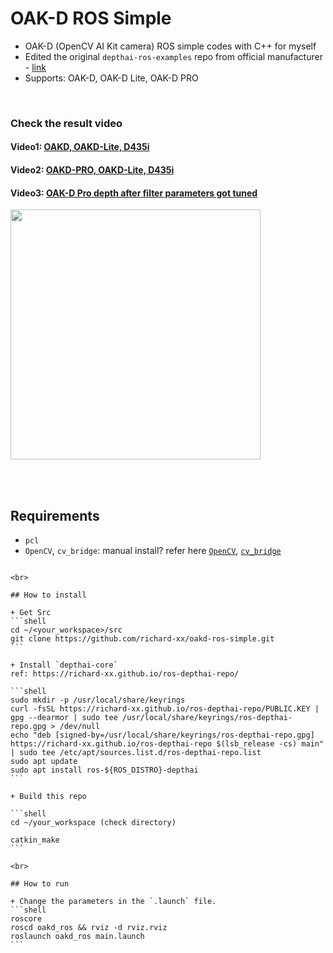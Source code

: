# OAK-D ROS Simple
+ OAK-D (OpenCV AI Kit camera) ROS simple codes with C++ for myself
+ Edited the original `depthai-ros-examples` repo from official manufacturer - [link](https://github.com/luxonis/depthai-ros-examples)
+ Supports: OAK-D, OAK-D Lite, OAK-D PRO

<br>

### Check the result video
#### Video1: [OAKD, OAKD-Lite, D435i](https://youtu.be/0Wla_efIOn0)
#### Video2: [OAKD-PRO, OAKD-Lite, D435i](https://youtu.be/t-4HMUlV5pQ)
#### Video3: [OAK-D Pro depth after filter parameters got tuned](https://youtu.be/I4n7haVlMug)

  <p align="left">
  <img src="pcl.png" width="400"/>
  </p>
  
<br>
<br>

## Requirements
+ `pcl`
+ `OpenCV`, `cv_bridge`: manual install? refer here [`OpenCV`](https://github.com/engcang/vins-application#-opencv-with-cuda-necessary-for-gpu-version-1), [`cv_bridge`](https://github.com/engcang/vins-application#-cv_bridge-with-built-opencv-necessary-for-whom-built-opencv-manually-from-above)
~~~

<br> 

## How to install

+ Get Src
```shell
cd ~/<your_workspace>/src
git clone https://github.com/richard-xx/oakd-ros-simple.git
```

+ Install `depthai-core`
ref: https://richard-xx.github.io/ros-depthai-repo/

```shell
sudo mkdir -p /usr/local/share/keyrings
curl -fsSL https://richard-xx.github.io/ros-depthai-repo/PUBLIC.KEY | gpg --dearmor | sudo tee /usr/local/share/keyrings/ros-depthai-repo.gpg > /dev/null
echo "deb [signed-by=/usr/local/share/keyrings/ros-depthai-repo.gpg] https://richard-xx.github.io/ros-depthai-repo $(lsb_release -cs) main" | sudo tee /etc/apt/sources.list.d/ros-depthai-repo.list
sudo apt update
sudo apt install ros-${ROS_DISTRO}-depthai
```

+ Build this repo

```shell
cd ~/your_workspace (check directory)

catkin_make
```

<br> 

## How to run

+ Change the parameters in the `.launch` file.
```shell
roscore
roscd oakd_ros && rviz -d rviz.rviz
roslaunch oakd_ros main.launch
```
